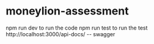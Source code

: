 # moneylion-assessment
npm run dev to run the code
npm run test to run the test
http://localhost:3000/api-docs/ -- swagger